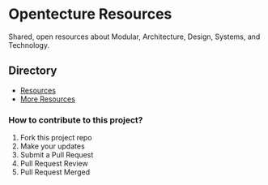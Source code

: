 # Opentecture Resources

Shared, open resources about Modular, Architecture, Design, Systems, and Technology.

## Directory

* [Resources](./resources)
* [More Resources](./resources/more-resources.md)

### How to contribute to this project?

1. Fork this project repo
1. Make your updates
1. Submit a Pull Request
1. Pull Request Review
1. Pull Request Merged
